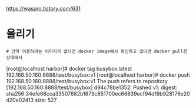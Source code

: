 https://waspro.tistory.com/631

# 올리기

```
# 만약 이용하려는 이미지가 없다면 docker image에서 확인하고 없다면 docker pull한 상태에서
```

[root@localhost harbor]# docker tag busybox:latest 192.168.50.160:8888/test/busybox:v1
[root@localhost harbor]# docker push 192.168.50.160:8888/test/busybox:v1
The push refers to repository [192.168.50.160:8888/test/busybox]
d94c78be1352: Pushed
v1: digest: sha256:34efe68cca33507682b1673c851700ec66839ecf94d19b928176e20d20e02413 size: 527

